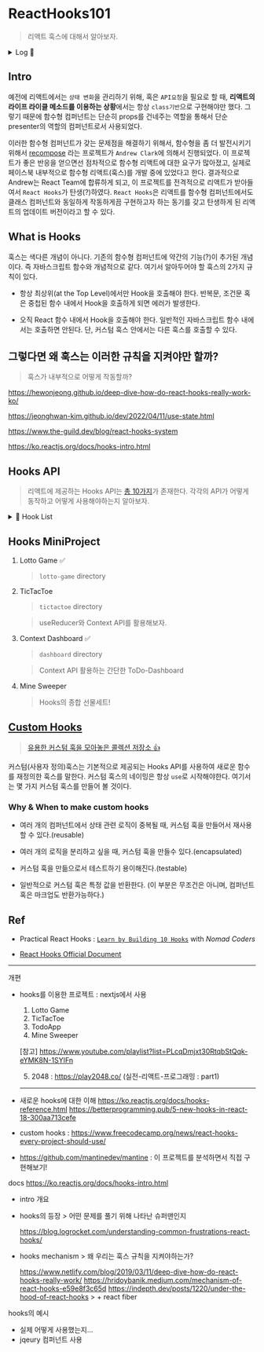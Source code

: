 # ReactHooks101

> 리액트 훅스에 대해서 알아보자.

<details>
<summary>Log 📖 </summary>
- 21.12 Restart and Reset all

- 22.01.03 Finish MiniProject03

- 23.02.01 리액트훅스101 페이지화!

</details>

## Intro

예전에 리액트에서는 `상태 변화`을 관리하기 위해, 혹은 `API요청`을 필요로 할 때, **리액트의 라이프 라이클 메소드를 이용하는 상황**에서는 항상 `class기반`으로 구현해야만 했다. 그렇기 때문에 함수형 컴퍼넌트는 단순히 props를 건네주는 역할을 통해서 단순 presenter의 역할의 컴퍼넌트로서 사용되었다.

이러한 함수형 컴퍼넌트가 갖는 문제점을 해결하기 위해서, 함수형을 좀 더 발전시키기 위해서 [recompose](https://github.com/acdlite/recompose) 라는 프로젝트가 `Andrew Clark`에 의해서 진행되었다. 이 프로젝트가 좋은 반응을 얻으면선 점차적으로 함수형 리액트에 대한 요구가 많아졌고, 실제로 페이스북 내부적으로 함수형 리액트(훅스)를 개발 중에 있었다고 한다. 결과적으로 Andrew는 React Team에 합류하게 되고, 이 프로젝트를 전격적으로 리액트가 받아들여서 `React Hooks`가 탄생(?)하였다. `React Hooks`은 리액트를 함수형 컴퍼넌트에서도 클래스 컴퍼넌트와 동일하게 작동하게끔 구현하고자 하는 동기를 갖고 탄생하게 된 리액트의 업데이트 버전이라고 할 수 있다.

## What is Hooks

훅스는 색다른 개념이 아니다. 기존의 함수형 컴퍼넌트에 약간의 기능(?)이 추가된 개념이다. 즉 자바스크립트 함수와 개념적으로 같다. 여기서 알아두어야 할 훅스의 2가지 규칙이 있다.

- 항상 최상위(at the Top Level)에서만 Hook을 호출해야 한다. 반복문, 조건문 혹은 중첩된 함수 내에서 Hook을 호출하게 되면 에러가 발생한다.

- 오직 React 함수 내에서 Hook을 호출해야 한다. 일반적인 자바스크립트 함수 내에서는 호출하면 안된다. 단, 커스텀 훅스 안에서는 다른 훅스를 호출할 수 있다.

## 그렇다면 왜 훅스는 이러한 규칙을 지켜야만 할까?

> 훅스가 내부적으로 어떻게 작동할까?

https://hewonjeong.github.io/deep-dive-how-do-react-hooks-really-work-ko/

https://jeonghwan-kim.github.io/dev/2022/04/11/use-state.html

https://www.the-guild.dev/blog/react-hooks-system

https://ko.reactjs.org/docs/hooks-intro.html

## Hooks API

> 리액트에 제공하는 Hooks API는 [총 10가지](https://ko.reactjs.org/docs/hooks-reference.html)가 존재한다. 각각의 API가 어떻게 동작하고 어떻게 사용해야하는지 알아보자.

<details>
<summary>📌 Hook List </summary>

- [useState ](./docs/hooks_api.md#usestate)

- [useEffect ](./docs/hooks_api.md#useeffect)

- [useContext ](./docs/hooks_api.md/#usecontext)

- useReducer

- useCallback

- useMemo

- [useRef](./docs/hooks_api.md#useref)

- useImperativeHandle

- useLayoutEffect

- useDebugValue

</details>

## Hooks MiniProject

1. Lotto Game ✅

   > `lotto-game` directory

2. TicTacToe

   > `tictactoe` directory

   > useReducer와 Context API를 활용해보자.

3. Context Dashboard ✅

   > `dashboard` directory

   > Context API 활용하는 간단한 ToDo-Dashboard

4. Mine Sweeper

   > Hooks의 종합 선물세트!

## [Custom Hooks](./docs/custom_hooks.md)

> [유용한 커스텀 훅을 모아놓은 콜렉션 저장소 👍](https://github.com/streamich/react-use)

커스텀(사용자 정의)훅스는 기본적으로 제공되는 Hooks API를 사용하여 새로운 함수를 재정의한 훅스를 말한다. 커스텀 훅스의 네이밍은 항상 `use`로 시작해야한다. 여기서는 몇 가지 커스텀 훅스를 만들어 볼 것이다.

### Why & When to make custom hooks

- 여러 개의 컴퍼넌트에서 상태 관련 로직이 중복될 때, 커스텀 훅을 만들어서 재사용할 수 있다.(reusable)

- 여러 개의 로직을 분리하고 싶을 때, 커스텀 훅을 만들수 있다.(encapsulated)

- 커스텀 훅을 만듦으로서 테스트하기 용이해진다.(testable)

- 일반적으로 커스텀 훅은 특정 값을 반환한다. (이 부분은 무조건은 아니며, 컴퍼넌트 혹은 마크업도 반환가능하다.)

## Ref

- Practical React Hooks : [`Learn by Building 10 Hooks`](https://nomadcoders.co/react-hooks-introduction) with _Nomad Coders_

- [React Hooks Official Document](https://ko.reactjs.org/docs/hooks-intro.html)

---

개편

- hooks를 이용한 프로젝트 : nextjs에서 사용

  1.  Lotto Game
  2.  TicTacToe
  3.  TodoApp
  4.  Mine Sweeper

  [참고] https://www.youtube.com/playlist?list=PLcqDmjxt30RtqbStQqk-eYMK8N-1SYIFn

  5.  2048 : https://play2048.co/ (실전-리액트-프로그래밍 : part1)

  ***

- 새로운 hooks에 대한 이해
  https://ko.reactjs.org/docs/hooks-reference.html
  https://betterprogramming.pub/5-new-hooks-in-react-18-300aa713cefe

- custom hooks : https://www.freecodecamp.org/news/react-hooks-every-project-should-use/

- https://github.com/mantinedev/mantine : 이 프로젝트를 분석하면서 직접 구현해보기!

docs
https://ko.reactjs.org/docs/hooks-intro.html

- intro 개요
- hooks의 등장 > 어떤 문제를 풀기 위해 나타난 슈퍼맨인지

  https://blog.logrocket.com/understanding-common-frustrations-react-hooks/

- hooks mechanism > 왜 우리는 훅스 규칙을 지켜야하는가?

  https://www.netlify.com/blog/2019/03/11/deep-dive-how-do-react-hooks-really-work/
  https://hridoybanik.medium.com/mechanism-of-react-hooks-e59e8f3c65d
  https://indepth.dev/posts/1220/under-the-hood-of-react-hooks > + react fiber

hooks의 예시

- 실제 어떻게 사용했는지...
- jqeury 컴퍼넌트 사용
